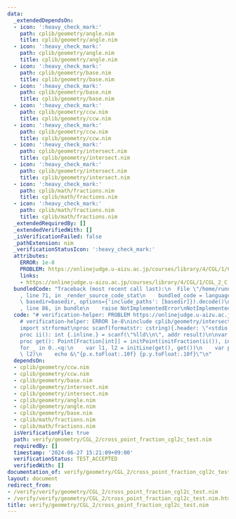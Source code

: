 ```yaml
---
data:
  _extendedDependsOn:
  - icon: ':heavy_check_mark:'
    path: cplib/geometry/angle.nim
    title: cplib/geometry/angle.nim
  - icon: ':heavy_check_mark:'
    path: cplib/geometry/angle.nim
    title: cplib/geometry/angle.nim
  - icon: ':heavy_check_mark:'
    path: cplib/geometry/base.nim
    title: cplib/geometry/base.nim
  - icon: ':heavy_check_mark:'
    path: cplib/geometry/base.nim
    title: cplib/geometry/base.nim
  - icon: ':heavy_check_mark:'
    path: cplib/geometry/ccw.nim
    title: cplib/geometry/ccw.nim
  - icon: ':heavy_check_mark:'
    path: cplib/geometry/ccw.nim
    title: cplib/geometry/ccw.nim
  - icon: ':heavy_check_mark:'
    path: cplib/geometry/intersect.nim
    title: cplib/geometry/intersect.nim
  - icon: ':heavy_check_mark:'
    path: cplib/geometry/intersect.nim
    title: cplib/geometry/intersect.nim
  - icon: ':heavy_check_mark:'
    path: cplib/math/fractions.nim
    title: cplib/math/fractions.nim
  - icon: ':heavy_check_mark:'
    path: cplib/math/fractions.nim
    title: cplib/math/fractions.nim
  _extendedRequiredBy: []
  _extendedVerifiedWith: []
  _isVerificationFailed: false
  _pathExtension: nim
  _verificationStatusIcon: ':heavy_check_mark:'
  attributes:
    ERROR: 1e-8
    PROBLEM: https://onlinejudge.u-aizu.ac.jp/courses/library/4/CGL/1/CGL_2_C
    links:
    - https://onlinejudge.u-aizu.ac.jp/courses/library/4/CGL/1/CGL_2_C
  bundledCode: "Traceback (most recent call last):\n  File \"/home/runner/.local/lib/python3.10/site-packages/onlinejudge_verify/documentation/build.py\"\
    , line 71, in _render_source_code_stat\n    bundled_code = language.bundle(stat.path,\
    \ basedir=basedir, options={'include_paths': [basedir]}).decode()\n  File \"/home/runner/.local/lib/python3.10/site-packages/onlinejudge_verify/languages/nim.py\"\
    , line 86, in bundle\n    raise NotImplementedError\nNotImplementedError\n"
  code: "# verification-helper: PROBLEM https://onlinejudge.u-aizu.ac.jp/courses/library/4/CGL/1/CGL_2_C\n\
    # verification-helper: ERROR 1e-8\ninclude cplib/geometry/intersect\nimport cplib/math/fractions\n\
    import strformat\nproc scanf(formatstr: cstring){.header: \"<stdio.h>\", varargs.}\n\
    proc ii(): int {.inline.} = scanf(\"%lld\\n\", addr result)\n\nvar q = ii()\n\
    proc get(): Point[Fraction[int]] = initPoint(initFraction(ii()), initFraction(ii()))\n\
    for _ in 0..<q:\n    var l1, l2 = initLine(get(), get())\n    var p = cross_point(l1,\
    \ l2)\n    echo &\"{p.x.toFloat:.10f} {p.y.toFloat:.10f}\"\n"
  dependsOn:
  - cplib/geometry/ccw.nim
  - cplib/geometry/ccw.nim
  - cplib/geometry/base.nim
  - cplib/geometry/intersect.nim
  - cplib/geometry/intersect.nim
  - cplib/geometry/angle.nim
  - cplib/geometry/angle.nim
  - cplib/geometry/base.nim
  - cplib/math/fractions.nim
  - cplib/math/fractions.nim
  isVerificationFile: true
  path: verify/geometry/CGL_2/cross_point_fraction_cgl2c_test.nim
  requiredBy: []
  timestamp: '2024-06-27 15:21:09+09:00'
  verificationStatus: TEST_ACCEPTED
  verifiedWith: []
documentation_of: verify/geometry/CGL_2/cross_point_fraction_cgl2c_test.nim
layout: document
redirect_from:
- /verify/verify/geometry/CGL_2/cross_point_fraction_cgl2c_test.nim
- /verify/verify/geometry/CGL_2/cross_point_fraction_cgl2c_test.nim.html
title: verify/geometry/CGL_2/cross_point_fraction_cgl2c_test.nim
---
```

